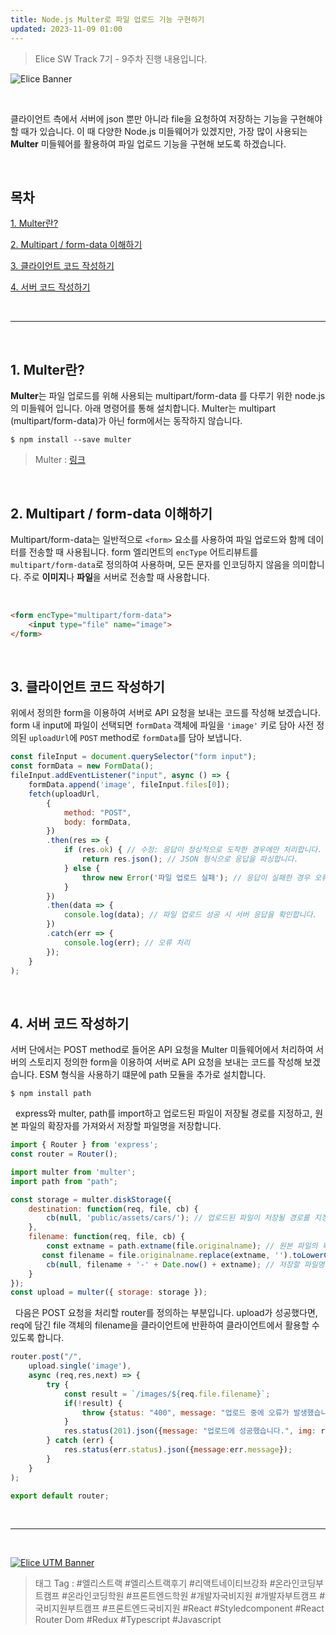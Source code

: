 ```yaml
---
title: Node.js Multer로 파일 업로드 기능 구현하기
updated: 2023-11-09 01:00
---
```


> Elice SW Track 7기 - 9주차 진행 내용입니다.


![Elice Banner](/blog/assets/elice/SW7_top_banner.png)

&nbsp;

클라이언트 측에서 서버에 json 뿐만 아니라 file을 요청하여 저장하는 기능을 구현해야 할 때가 있습니다. 이 때 다양한 Node.js 미들웨어가 있겠지만, 가장 많이 사용되는 **Multer** 미들웨어를 활용하여 파일 업로드 기능을 구현해 보도록 하겠습니다.


&nbsp;

## 목차
[1. Multer란?](#1-multer란)

[2. Multipart / form-data 이해하기](#2-multipart-form-data-이해하기)

[3. 클라이언트 코드 작성하기](#3-클라이언트-코드-작성하기)

[4. 서버 코드 작성하기](#4-서버-코드-작성하기)


&nbsp;

---

&nbsp;
## 1. Multer란?

**Multer**는 파일 업로드를 위해 사용되는 multipart/form-data 를 다루기 위한 node.js 의 미들웨어 입니다. 아래 명령어를 통해 설치합니다. Multer는 multipart (multipart/form-data)가 아닌 form에서는 동작하지 않습니다.

```shell
$ npm install --save multer
```
> Multer : [링크](https://www.npmjs.com/package/multer)

&nbsp;
## 2. Multipart / form-data 이해하기

Multipart/form-data는 일반적으로 `<form>` 요소를 사용하여 파일 업로드와 함께 데이터를 전송할 때 사용됩니다. form 엘리먼트의 `encType` 어트리뷰트를 `multipart/form-data`로 정의하여 사용하며, 모든 문자를 인코딩하지 않음을 의미합니다. 주로 **이미지**나 **파일**을 서버로 전송할 때 사용합니다.

&nbsp;

```html
<form encType="multipart/form-data">
    <input type="file" name="image">
</form>
```

&nbsp;
## 3. 클라이언트 코드 작성하기

위에서 정의한 form을 이용하여 서버로 API 요청을 보내는 코드를 작성해 보겠습니다. form 내 input에 파일이 선택되면 `formData` 객체에 파일을 `'image'` 키로 담아 사전 정의된 `uploadUrl`에 `POST` method로 `formData`를 담아 보냅니다.

```javascript
const fileInput = document.querySelector("form input");
const formData = new FormData();
fileInput.addEventListener("input", async () => {
    formData.append('image', fileInput.files[0]);
    fetch(uploadUrl,
        {
            method: "POST",
            body: formData,
        })
        .then(res => {
            if (res.ok) { // 수정: 응답이 정상적으로 도착한 경우에만 처리합니다.
                return res.json(); // JSON 형식으로 응답을 파싱합니다.
            } else {
                throw new Error('파일 업로드 실패'); // 응답이 실패한 경우 오류를 throw합니다.
            }
        })
        .then(data => {
            console.log(data); // 파일 업로드 성공 시 서버 응답을 확인합니다.
        })
        .catch(err => {
            console.log(err); // 오류 처리
        });
    }
);
```

&nbsp;
## 4. 서버 코드 작성하기

서버 단에서는 POST method로 들어온 API 요청을 Multer 미들웨어에서 처리하여 서버의 스토리지 정의한 form을 이용하여 서버로 API 요청을 보내는 코드를 작성해 보겠습니다. ESM 형식을 사용하기 떄문에 path 모듈을 추가로 설치합니다.

```shell
$ npm install path
```

&nbsp;
express와 multer, path를 import하고 업로드된 파일이 저장될 경로를 지정하고, 원본 파일의 확장자를 가져와서 저장할 파일명을 저장합니다.
&nbsp;

```javascript
import { Router } from 'express';
const router = Router();

import multer from 'multer';
import path from "path";

const storage = multer.diskStorage({
    destination: function(req, file, cb) {
        cb(null, 'public/assets/cars/'); // 업로드된 파일이 저장될 경로를 지정합니다.
    },
    filename: function(req, file, cb) {
        const extname = path.extname(file.originalname); // 원본 파일의 확장자를 가져옵니다.
       const filename = file.originalname.replace(extname, '').toLowerCase(); // 파일명을 설정합니다. 여기서는 확장자를 제외하고 소문자로 변환합니다.
        cb(null, filename + '-' + Date.now() + extname); // 저장할 파일명을 설정합니다. 이 예제에서는 파일명에 타임스탬프를 추가합니다.
    }
});
const upload = multer({ storage: storage });
```
&nbsp;
다음은 POST 요청을 처리할 router를 정의하는 부분입니다. upload가 성공했다면, req에 담긴 file 객체의 filename을 클라이언트에 반환하여 클라이언트에서 활용할 수 있도록 합니다.
&nbsp;

```javascript
router.post("/",
    upload.single('image'),
    async (req,res,next) => {
        try {
            const result = `/images/${req.file.filename}`;
            if(!result) {
                throw {status: "400", message: "업로드 중에 오류가 발생했습니다."}
            }
            res.status(201).json({message: "업로드에 성공했습니다.", img: result});
        } catch (err) {
            res.status(err.status).json({message:err.message});
        }
    }
);

export default router;
```



&nbsp;

---
&nbsp;

[![Elice UTM Banner](/blog/assets/elice/SW7_jihoonkim_bottom_banner.png)](https://elice.training/track/sw?utm_source=sw7&utm_medium=blog&utm_campaign=challenge&utm_content=m2gzitm8b)
&nbsp;
> 태그 Tag : #엘리스트랙 #엘리스트랙후기 #리액트네이티브강좌 #온라인코딩부트캠프 #온라인코딩학원 #프론트엔드학원 #개발자국비지원 #개발자부트캠프 #국비지원부트캠프 #프론트엔드국비지원 #React #Styledcomponent #React Router Dom #Redux #Typescript #Javascript